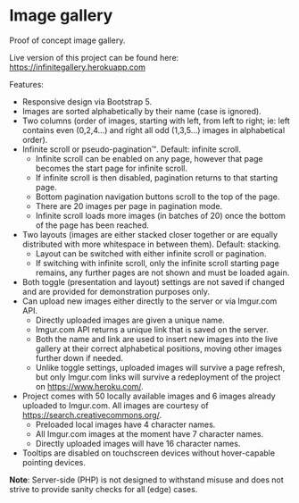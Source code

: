 # Image gallery

Proof of concept image gallery.

Live version of this project can be found here: https://infinitegallery.herokuapp.com 

Features:
* Responsive design via Bootstrap 5.
* Images are sorted alphabetically by their name (case is ignored).
* Two columns (order of images, starting with left, from left to right; ie: left contains even (0,2,4...) and right all odd (1,3,5...) images in alphabetical order).
* Infinite scroll or pseudo-pagination™. Default: infinite scroll.
  * Infinite scroll can be enabled on any page, however that page becomes the start page for infinite scroll.
  * If infinite scroll is then disabled, pagination returns to that starting page.
  * Bottom pagination navigation buttons scroll to the top of the page.
  * There are 20 images per page in pagination mode.
  * Infinite scroll loads more images (in batches of 20) once the bottom of the page has been reached.
* Two layouts (images are either stacked closer together or are equally distributed with more whitespace in between them). Default: stacking.
  * Layout can be switched with either infinite scroll or pagination.
  * If switching with infinite scroll, only the infinite scroll starting page remains, any further pages are not shown and must be loaded again.
* Both toggle (presentation and layout) settings are not saved if changed and are provided for demonstration purposes only.
* Can upload new images either directly to the server or via Imgur.com API.
  *  Directly uploaded images are given a unique name.
  *  Imgur.com API returns a unique link that is saved on the server.
  *  Both the name and link are used to insert new images into the live gallery at their correct alphabetical positions, moving other images further down if needed.
  *  Unlike toggle settings, uploaded images will survive a page refresh, but only Imgur.com links will survive a redeployment of the project on https://www.heroku.com/.
* Project comes with 50 locally available images and 6 images already uploaded to Imgur.com. All images are courtesy of https://search.creativecommons.org/.
  * Preloaded local images have 4 character names.
  * All Imgur.com images at the moment have 7 character names.
  * Directly uploaded images will have 16 character names.
* Tooltips are disabled on touchscreen devices without hover-capable pointing devices.

**Note**: Server-side (PHP) is not designed to withstand misuse and does not strive to provide sanity checks for all (edge) cases.
